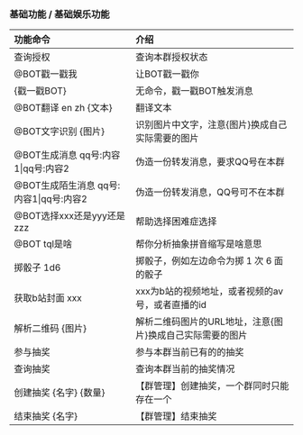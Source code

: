 ### 基础功能 / 基础娱乐功能

| 功能命令                        | 介绍                              |
|:----------------------------|:--------------------------------|
| 查询授权                        | 查询本群授权状态                        |
| @BOT戳一戳我                    | 让BOT戳一戳你                        |
| {戳一戳BOT}                    | 无命令，戳一戳BOT触发消息                  |
| @BOT翻译 en zh {文本}           | 翻译文本                            |
| @BOT文字识别 {图片}               | 识别图片中文字，注意{图片}换成自己实际需要的图片       |
| @BOT生成消息 qq号:内容1\|qq号:内容2   | 伪造一份转发消息，要求QQ号在本群               |
| @BOT生成陌生消息 qq号:内容1\|qq号:内容2 | 伪造一份转发消息，QQ号可不在本群               |
| @BOT选择xxx还是yyy还是zzz         | 帮助选择困难症选择                       |
| @BOT tql是啥                  | 帮你分析抽象拼音缩写是啥意思                  |
| 掷骰子 1d6                     | 掷骰子，例如左边命令为掷 1 次 6 面的骰子         |
| 获取b站封面 xxx                  | xxx为b站的视频地址，或者视频的av号，或者直播的id    |
| 解析二维码 {图片}                  | 解析二维码图片的URL地址，注意{图片}换成自己实际需要的图片 |
| 参与抽奖                        | 参与本群当前已有的的抽奖                    |
| 查询抽奖                        | 查询本群当前的抽奖情况                     |
| 创建抽奖 {名字} {数量}              | 【群管理】创建抽奖，一个群同时只能存在一个           |
| 结束抽奖 {名字}                   | 【群管理】结束抽奖                       |